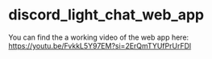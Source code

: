 # discord_light_chat_web_app

You can find the a working video of the web app here: https://youtu.be/FvkkL5Y97EM?si=2ErQmTYUfPrUrFDl
